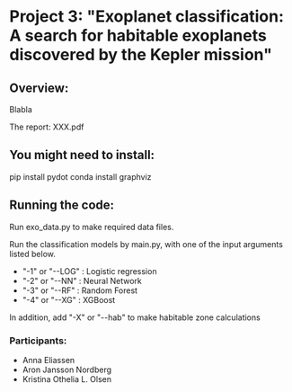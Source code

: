 # Project 3: "Exoplanet classification: A search for habitable exoplanets discovered by the Kepler mission"
## Overview:

Blabla

The report: XXX.pdf

## You might need to install:
pip install pydot
conda install graphviz

## Running the code:

Run exo_data.py to make required data files. 

Run the classification models by main.py, with one of the input arguments listed below.

- "-1" or "--LOG" : Logistic regression
- "-2" or "--NN"  : Neural Network
- "-3" or "--RF"  : Random Forest
- "-4" or "--XG"  : XGBoost

In addition, add "-X" or "--hab" to make habitable zone calculations

### Participants:
- Anna Eliassen
- Aron Jansson Nordberg
- Kristina Othelia L. Olsen
